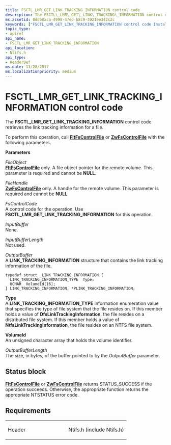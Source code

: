 ```yaml
---
title: FSCTL_LMR_GET_LINK_TRACKING_INFORMATION control code
description: The FSCTL\_LMR\_GET\_LINK\_TRACKING\_INFORMATION control code retrieves the link tracking information for a file.
ms.assetid: 8ddb8aca-4998-47ed-b8c9-39219e342c2c
keywords: ["FSCTL_LMR_GET_LINK_TRACKING_INFORMATION control code Installable File System Drivers"]
topic_type:
- apiref
api_name:
- FSCTL_LMR_GET_LINK_TRACKING_INFORMATION
api_location:
- Ntifs.h
api_type:
- HeaderDef
ms.date: 11/28/2017
ms.localizationpriority: medium
---
```


# FSCTL\_LMR\_GET\_LINK\_TRACKING\_INFORMATION control code


The **FSCTL\_LMR\_GET\_LINK\_TRACKING\_INFORMATION** control code retrieves the link tracking information for a file.

To perform this operation, call [**FltFsControlFile**](https://docs.microsoft.com/windows-hardware/drivers/ddi/content/fltkernel/nf-fltkernel-fltfscontrolfile) or [**ZwFsControlFile**](https://msdn.microsoft.com/library/windows/hardware/ff566462) with the following parameters.

**Parameters**

<a href="" id="fileobject"></a>*FileObject*  
[**FltFsControlFile**](https://docs.microsoft.com/windows-hardware/drivers/ddi/content/fltkernel/nf-fltkernel-fltfscontrolfile) only. A file object pointer for the remote volume. This parameter is required and cannot be **NULL**.

<a href="" id="filehandle"></a>*FileHandle*  
[**ZwFsControlFile**](https://msdn.microsoft.com/library/windows/hardware/ff566462) only. A handle for the remote volume. This parameter is required and cannot be **NULL**.

<a href="" id="fscontrolcode"></a>*FsControlCode*  
A control code for the operation. Use **FSCTL\_LMR\_GET\_LINK\_TRACKING\_INFORMATION** for this operation.

<a href="" id="inputbuffer"></a>*InputBuffer*  
None.

<a href="" id="inputbufferlength"></a>*InputBufferLength*  
Not used.

<a href="" id="outputbuffer"></a>*OutputBuffer*  
A **LINK\_TRACKING\_INFORMATION** structure that contains the link tracking information of the file.

``` syntax
typedef struct _LINK_TRACKING_INFORMATION {
  LINK_TRACKING_INFORMATION_TYPE  Type;
  UCHAR  VolumeId[16];
} LINK_TRACKING_INFORMATION, *PLINK_TRACKING_INFORMATION;
```

<a href="" id="type"></a>**Type**  
A **LINK\_TRACKING\_INFORMATION\_TYPE** information enumeration value that specifies the type of file system that the file resides on. If this member holds a value of **DfsLinkTrackingInformation**, the file resides on a distributed file system. If this member holds a value of **NtfsLinkTrackingInformation**, the file resides on an NTFS file system.

<a href="" id="volumeid"></a>**VolumeId**  
An unsigned character array that holds the volume identifier.

<a href="" id="outputbufferlength"></a>*OutputBufferLength*  
The size, in bytes, of the buffer pointed to by the *OutputBuffer* parameter.

Status block
------------

[**FltFsControlFile**](https://docs.microsoft.com/windows-hardware/drivers/ddi/content/fltkernel/nf-fltkernel-fltfscontrolfile) or [**ZwFsControlFile**](https://msdn.microsoft.com/library/windows/hardware/ff566462) returns STATUS\_SUCCESS if the operation succeeds. Otherwise, the appropriate function returns the appropriate NTSTATUS error code.

Requirements
------------

<table>
<colgroup>
<col width="50%" />
<col width="50%" />
</colgroup>
<tbody>
<tr class="odd">
<td align="left"><p>Header</p></td>
<td align="left">Ntifs.h (include Ntifs.h)</td>
</tr>
</tbody>
</table>

 

 





